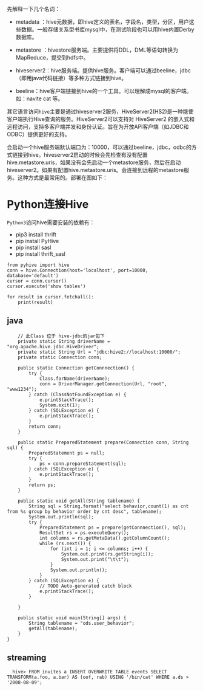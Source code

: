 先解释一下几个名词：

- metadata ：hive元数据，即hive定义的表名，字段名，类型，分区，用户这些数据。一般存储关系型书库mysql中，在测试阶段也可以用hive内置Derby数据库。

- metastore ：hivestore服务端。主要提供将DDL，DML等语句转换为MapReduce，提交到hdfs中。

- hiveserver2：hive服务端。提供hive服务。客户端可以通过beeline，jdbc（即用java代码链接）等多种方式链接到hive。

- beeline：hive客户端链接到hive的一个工具。可以理解成mysql的客户端。如：navite cat 等。

其它语言访问`hive`主要是通过hiveserver2服务，HiveServer2(HS2)是一种能使客户端执行Hive查询的服务。HiveServer2可以支持对 HiveServer2 的嵌入式和远程访问，支持多客户端并发和身份认证。旨在为开放API客户端（如JDBC和ODBC）提供更好的支持。



会启动一个hive服务端默认端口为：10000，可以通过beeline，jdbc，odbc的方式链接到hive。hiveserver2启动的时候会先检查有没有配置hive.metastore.uris，如果没有会先启动一个metastore服务，然后在启动hiveserver2。如果有配置hive.metastore.uris。会连接到远程的metastore服务。这种方式是最常用的。部署在图如下：



# Python连接Hive

`Python3`访问hive需要安装的依赖有：

- pip3 install thrift
- pip install PyHive
- pip install sasl
- pip install thrift_sasl

```
from pyhive import hive
conn = hive.Connection(host='localhost', port=10000, database='default')
cursor = conn.cursor()
cursor.execute('show tables')

for result in cursor.fetchall():
    print(result)
```

## java 
```
    // 此Class 位于 hive-jdbc的jar包下
    private static String driverName = "org.apache.hive.jdbc.HiveDriver";
    private static String Url = "jdbc:hive2://localhost:10000/";
    private static Connection conn;

    public static Connection getConnnection() {
        try {
            Class.forName(driverName);
            conn = DriverManager.getConnection(Url, "root", "www1234");
        } catch (ClassNotFoundException e) {
            e.printStackTrace();
            System.exit(1);
        } catch (SQLException e) {
            e.printStackTrace();
        }
        return conn;
    }

    public static PreparedStatement prepare(Connection conn, String sql) {
        PreparedStatement ps = null;
        try {
            ps = conn.prepareStatement(sql);
        } catch (SQLException e) {
            e.printStackTrace();
        }
        return ps;
    }

    public static void getAll(String tablename) {
        String sql = String.format("select behavior,count(1) as cnt from %s group by behavior order by cnt desc", tablename);
        System.out.println(sql);
        try {
            PreparedStatement ps = prepare(getConnnection(), sql);
            ResultSet rs = ps.executeQuery();
            int columns = rs.getMetaData().getColumnCount();
            while (rs.next()) {
                for (int i = 1; i <= columns; i++) {
                    System.out.print(rs.getString(i));
                    System.out.print("\t\t");
                }
                System.out.println();
            }
        } catch (SQLException e) {
            // TODO Auto-generated catch block
            e.printStackTrace();
        }

    }

    public static void main(String[] args) {
        String tablename = "ods.user_behavior";
        getAll(tablename);
    }
}
```



## streaming

```
  hive> FROM invites a INSERT OVERWRITE TABLE events SELECT TRANSFORM(a.foo, a.bar) AS (oof, rab) USING '/bin/cat' WHERE a.ds > '2008-08-09';
```